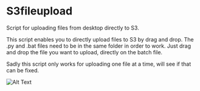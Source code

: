# S3fileupload
Script for uploading files from desktop directly to S3.

This script enables you to directly upload files to S3 by drag and drop. 
The .py and .bat files need to be in the same folder in order to work. 
Just drag and drop the file you want to upload, directly on the batch file.

Sadly this script only works for uploading one file at a time, will see if that can be fixed.

![Alt Text](https://i.imgur.com/Wz6hBfp.gif)
